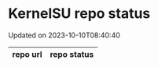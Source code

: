 # KernelSU repo status

Updated on 2023-10-10T08:40:40

| repo url | repo status |
| -------- | -------- | 
